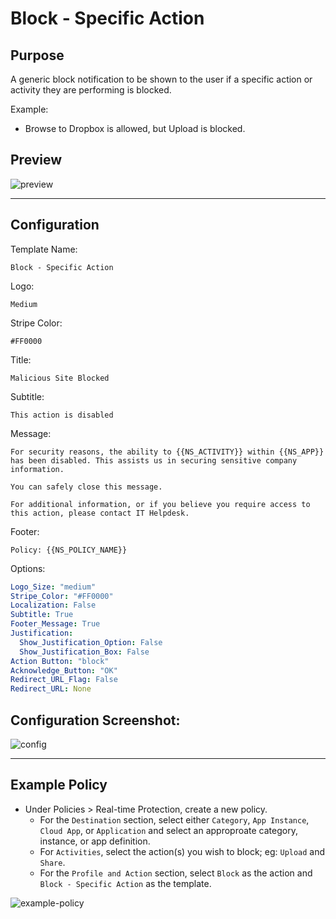 # Block - Specific Action
## Purpose
A generic block notification to be shown to the user if a specific action or activity they are performing is blocked.

Example:
* Browse to Dropbox is allowed, but Upload is blocked.

## Preview
![preview](https://i.imgur.com/6QzEnAP.png)

---

## Configuration
Template Name:
```
Block - Specific Action
```

Logo:
```
Medium
```

Stripe Color:
```
#FF0000
```

Title:
```
Malicious Site Blocked
```

Subtitle:
```
This action is disabled
```

Message:
```
For security reasons, the ability to {{NS_ACTIVITY}} within {{NS_APP}} has been disabled. This assists us in securing sensitive company information.

You can safely close this message.

For additional information, or if you believe you require access to this action, please contact IT Helpdesk.
```

Footer:
```
Policy: {{NS_POLICY_NAME}}
```

Options:
```yaml
Logo_Size: "medium"
Stripe_Color: "#FF0000"
Localization: False
Subtitle: True
Footer_Message: True
Justification:
  Show_Justification_Option: False
  Show_Justification_Box: False
Action Button: "block"
Acknowledge_Button: "OK"
Redirect_URL_Flag: False
Redirect_URL: None
```

## Configuration Screenshot:
![config](https://i.imgur.com/O0QVrlN.png)

---

## Example Policy
* Under Policies > Real-time Protection, create a new policy.
  * For the `Destination` section, select either `Category`, `App Instance`, `Cloud App`, or `Application` and select an approproate category, instance, or app definition.
  * For `Activities`, select the action(s) you wish to block; eg: `Upload` and `Share`.
  * For the `Profile and Action` section, select `Block` as the action and `Block - Specific Action` as the template.

![example-policy](https://i.imgur.com/b2XgGml.png)

